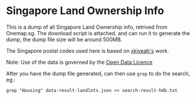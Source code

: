 Singapore Land Ownership Info
=============================

This is a dump of all Singapore Land Ownership info, retrived from Onemap.sg.
The download script is attached, and can run it to generate the dump, the dump file size will be around 500MB.

The Singapore postal codes used here is based on [xkjyeah's](https://github.com/xkjyeah/singapore-postal-codes) work.

Note: Use of the data is governed by the [Open Data Licence](https://www.onemap.sg/legal/opendatalicence.html)


After you have the dump file generated, can then use `grep` to do the search, eg.:
```
grep "Housing" data-result-landlots.json >> search-result-hdb.txt
```

